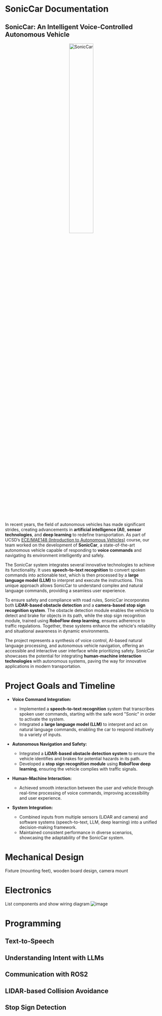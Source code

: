 # SonicCar Documentation
## SonicCar: An Intelligent Voice-Controlled Autonomous Vehicle
<div align="center">
  <img src="https://github.com/user-attachments/assets/321f3eaf-28ea-4087-9bfc-1047f653198e" alt="SonicCar" style="width: 40%;">
</div>

In recent years, the field of autonomous vehicles has made significant strides, creating advancements in **artificial intelligence (AI)**, **sensor technologies**, and **deep learning** to redefine transportation. As part of UCSD’s [ECE/MAE148 (Introduction to Autonomous Vehicles)](https://ucsd-ecemae-148.github.io/) course, our team worked on the development of **SonicCar**, a state-of-the-art autonomous vehicle capable of responding to **voice commands** and navigating its environment intelligently and safely.

The SonicCar system integrates several innovative technologies to achieve its functionality. It uses **speech-to-text recognition** to convert spoken commands into actionable text, which is then processed by a **large language model (LLM)** to interpret and execute the instructions. This unique approach allows SonicCar to understand complex and natural language commands, providing a seamless user experience.

To ensure safety and compliance with road rules, SonicCar incorporates both **LiDAR-based obstacle detection** and a **camera-based stop sign recognition system**. The obstacle detection module enables the vehicle to detect and brake for objects in its path, while the stop sign recognition module, trained using **RoboFlow deep learning**, ensures adherence to traffic regulations. Together, these systems enhance the vehicle's reliability and situational awareness in dynamic environments.

The project represents a synthesis of voice control, AI-based natural language processing, and autonomous vehicle navigation, offering an accessible and interactive user interface while prioritizing safety. SonicCar showcases the potential for integrating **human-machine interaction technologies** with autonomous systems, paving the way for innovative applications in modern transportation.

# Project Goals and Timeline
- **Voice Command Integration:**  
  - Implemented a **speech-to-text recognition** system that transcribes spoken user commands, starting with the safe word "Sonic" in order to activate the system.
  - Integrated a **large language model (LLM)** to interpret and act on natural language commands, enabling the car to respond intuitively to a variety of inputs.  

- **Autonomous Navigation and Safety:**  
  - Integrated a **LiDAR-based obstacle detection system** to ensure the vehicle identifies and brakes for potential hazards in its path.  
  - Developed a **stop sign recognition module** using **RoboFlow deep learning**, ensuring the vehicle complies with traffic signals.  

- **Human-Machine Interaction:**  
  - Achieved smooth interaction between the user and vehicle through real-time processing of voice commands, improving accessibility and user experience.  

- **System Integration:**  
  - Combined inputs from multiple sensors (LiDAR and camera) and software systems (speech-to-text, LLM, deep learning) into a unified decision-making framework.  
  - Maintained consistent performance in diverse scenarios, showcasing the adaptability of the SonicCar system.  

# Mechanical Design
Fixture (mounting feet), wooden board design, camera mount

# Electronics
List components and show wiring diagram
![image](https://github.com/user-attachments/assets/8656e657-a212-436b-b657-306ff00b81a1)

# Programming
## Text-to-Speech


## Understanding Intent with LLMs


## Communication with ROS2


## LIDAR-based Collision Avoidance


## Stop Sign Detection
